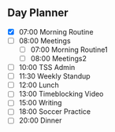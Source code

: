 ## Day Planner
- [x] 07:00 Morning Routine
- [ ] 08:00 Meetings
	- [ ] 07:00 Morning Routine1
	- [ ] 08:00 Meetings2
- [ ] 10:00 TSS Admin
- [ ] 11:30 Weekly Standup
- [ ] 12:00 Lunch
- [ ] 13:00 Timeblocking Video
- [ ] 15:00 Writing
- [ ] 18:00 Soccer Practice
- [ ] 20:00 Dinner
